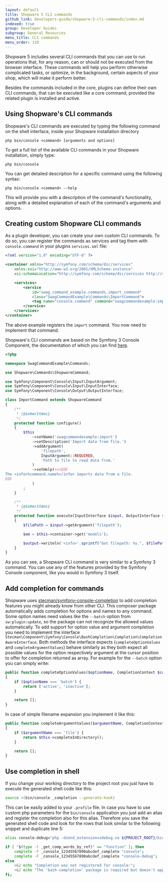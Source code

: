 ```yaml
---
layout: default
title: Shopware 5 CLI commands
github_link: developers-guide/shopware-5-cli-commands/index.md
indexed: true
group: Developer Guides
subgroup: General Resources
menu_title: CLI commands
menu_order: 110
---
```


Shopware 5 includes several CLI commands that you can use to run operations that, for any reason, can or should not be executed from the browser interface. These commands will help you perform otherwise complicated tasks, or optimize, in the background, certain aspects of your shop, which will make it perform better.

Besides the commands included in the core, plugins can define their own CLI commands, that can be executed like a core command, provided the related plugin is installed and active.

## Using Shopware's CLI commands

Shopware's CLI commands are executed by typing the following command on the shell interface, inside your Shopware installation directory

```
php bin/console <command> [arguments and options]
```

To get a full list of the available CLI commands in your Shopware installation, simply type:

```
php bin/console
```

You can get detailed description for a specific command using the following syntax:

```
php bin/console <command> --help
```

This will provide you with a description of the command's functionality, along with a detailed explanation of each of the command's arguments and options.


## Creating custom Shopware CLI commands

As a plugin developer, you can create your own custom CLI commands. To do so, you can register the commands as services and tag them with `console.command` in your plugins `services.xml` file:

```xml
<?xml version="1.0" encoding="UTF-8" ?>

<container xmlns="http://symfony.com/schema/dic/services"
    xmlns:xsi="http://www.w3.org/2001/XMLSchema-instance"
    xsi:schemaLocation="http://symfony.com/schema/dic/services http://symfony.com/schema/dic/services/services-1.0.xsd">

    <services>
        <service
            id="swag_command_example.commands.import_command"
            class="SwagCommandExample\Commands\ImportCommand">
            <tag name="console.command" command="swagcommandexample:import"/>
        </service>
    </services>
</container>
```

The above example registers the `import` command. You now need to implement that command.

Shopware's CLI commands are based on the Symfony 3 Console Component, the documentation of which you can find [here](https://symfony.com/doc/3.4/components/console.html).

```php
<?php

namespace SwagCommandExample\Commands;

use Shopware\Commands\ShopwareCommand;

use Symfony\Component\Console\Input\InputArgument;
use Symfony\Component\Console\Input\InputInterface;
use Symfony\Component\Console\Output\OutputInterface;

class ImportCommand extends ShopwareCommand
{
    /**
     * {@inheritdoc}
     */
    protected function configure()
    {
        $this
            ->setName('swagcommandexample:import')
            ->setDescription('Import data from file.')
            ->addArgument(
                'filepath',
                InputArgument::REQUIRED,
                'Path to file to read data from.'
            )
            ->setHelp(<<<EOF
The <info>%command.name%</info> imports data from a file.
EOF
            )
        ;
    }

    /**
     * {@inheritdoc}
     */
    protected function execute(InputInterface $input, OutputInterface $output)
    {
        $filePath = $input->getArgument('filepath');

        $em = $this->container->get('models');

        $output->writeln('<info>'.sprintf("Got filepath: %s.", $filePath).'</info>');
    }
}
```

As you can see, a Shopware CLI command is very similar to a Symfony 3 command. You can use any of the features provided by the Symfony Console component, like you would in Symfony 3 itself.

## Add completion for commands

Shopware uses [stecman/symfony-console-completion](https://github.com/stecman/symfony-console-completion) to add completion features you might already know from other CLI.
This composer package automatically adds completion for options and names to any command.
Some option names need values like the `--batch` option from `sw:plugin:update`, so the package can not recognize the allowed values automatically.
To add support for option value and argument completion you need to implement the interface `Stecman\Component\Symfony\Console\BashCompletion\Completion\CompletionAwareInterface`.
Both methods the interface expects (`completeOptionValues` and `completeArgumentValues`) behave similarly as they both expect all possible values for the option respectively argument at the cursor position to offer for completion returned as array.
For example for the `--batch` option you can simply write:
```php
public function completeOptionValues($optionName, CompletionContext $context)
{
    if ($optionName === 'batch') {
        return ['active', 'inactive'];
    }

    return [];
}
```
In case of simple filename expansion you implement it like this:
```php
public function completeArgumentValues($argumentName, CompletionContext $context)
{
    if ($argumentName === 'file') {
        return $this->completeInDirectory();
    }

    return [];
}
```

## Use completion in shell

If you change your working directory to the project root you just have to execute the generated shell code like this:
```sh
source <(bin/console _completion --generate-hook)
```
This can be easily added to your `.profile` file.
In case you have to use custom php parameters for the `bin/console` application you just add an alias and register the completion also for this alias.
Therefore you save the generated shell code and look for the rows that look similar to the following snippet and duplicate line 5:
```sh
alias console-debug="php -dzend_extension=xdebug.so ${PROJECT_ROOT}/bin/console"

if [ "$(type -t _get_comp_words_by_ref)" == "function" ]; then
    complete -F _console_12345567890abcdef_complete "console";
    complete -F _console_12345567890abcdef_complete "console-debug";
else
    >&2 echo "Completion was not registered for console:";
    >&2 echo "The 'bash-completion' package is required but doesn't appear to be installed.";
fi;
```
